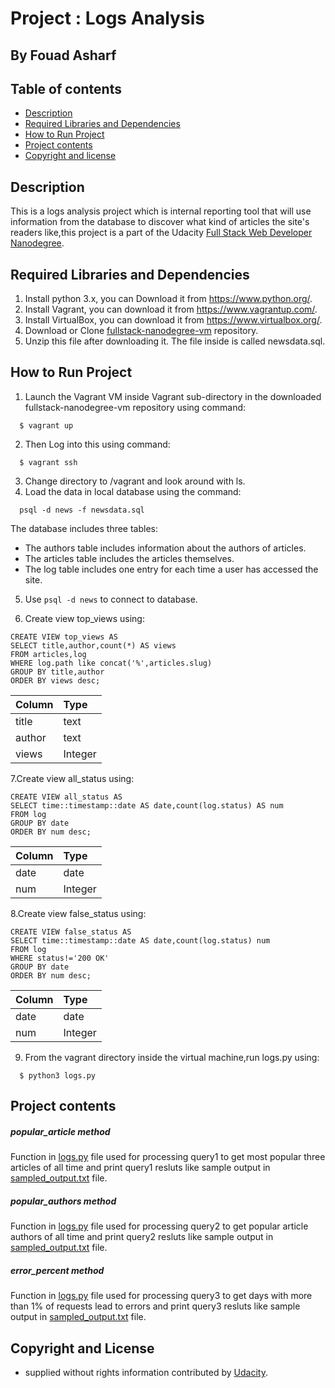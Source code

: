 # Project : Logs Analysis
## By  Fouad Asharf



## Table of contents
- [Description](#description)
- [Required Libraries and Dependencies](#required-libraries-and-dependencies)
- [How to Run Project](#how-to-run-project)
- [Project contents](#project-contents)
- [Copyright and license](#copyright-and-license)
 
## Description
This is a logs analysis project which is internal reporting tool that will use information from the database to discover what kind of articles the site's readers like,this project is a part of the Udacity [Full Stack Web Developer
Nanodegree](https://www.udacity.com/course/full-stack-web-developer-nanodegree--nd004).

## Required Libraries and Dependencies
 1. Install python 3.x, you can Download it from https://www.python.org/.
 2. Install Vagrant, you can download it from https://www.vagrantup.com/.
 3. Install  VirtualBox, you can download it from https://www.virtualbox.org/.
 4. Download or Clone [fullstack-nanodegree-vm](https://github.com/udacity/fullstack-nanodegree-vm) repository.
 5. Unzip this file after downloading it. The file inside is called newsdata.sql.

## How to Run Project
1. Launch the Vagrant VM inside Vagrant sub-directory in the downloaded fullstack-nanodegree-vm repository using command:
  
  ```
    $ vagrant up
  ```
2. Then Log into this using command:
  
  ```
    $ vagrant ssh
  ```
3. Change directory to /vagrant and look around with ls.
4. Load the data in local database using the command:
  
  ```
    psql -d news -f newsdata.sql
  ```
  The database includes three tables:
  * The authors table includes information about the authors of articles.
  * The articles table includes the articles themselves.
  * The log table includes one entry for each time a user has accessed the site.
  
 5. Use `psql -d news` to connect to database.
 
 6. Create view top_views using:
   ```
CREATE VIEW top_views AS
SELECT title,author,count(*) AS views
FROM articles,log
WHERE log.path like concat('%',articles.slug)
GROUP BY title,author
ORDER BY views desc;
  ```
  | Column  | Type    |
  | :-------| :-------|
  | title   | text    |
  | author  | text    |
  | views   | Integer |
  



7.Create view all_status using:

   ```
CREATE VIEW all_status AS
SELECT time::timestamp::date AS date,count(log.status) AS num
FROM log
GROUP BY date
ORDER BY num desc;
  ```
   | Column  | Type    |
   | :-------| :-------|
   | date    | date    |
   | num     | Integer |
  

8.Create view false_status using:

   ```
CREATE VIEW false_status AS
SELECT time::timestamp::date AS date,count(log.status) num
FROM log
WHERE status!='200 OK'
GROUP BY date
ORDER BY num desc;
  ```
   | Column  | Type    |
   | :-------| :-------|
   | date    | date    |
   | num     | Integer |
   
   
   
9. From the vagrant directory inside the virtual machine,run logs.py using:
  ```
    $ python3 logs.py
  ```


## Project contents

##### popular_article method
Function in [logs.py](https://github.com/fouad3/Logs_Analysis_udacity_project/blob/master/logs.py) file used for processing query1 to get most popular three articles of all time and print query1 resluts
like sample output in [sampled_output.txt](https://github.com/fouad3/Logs_Analysis_udacity_project/blob/master/sample_output.txt) file.
##### popular_authors method
Function in [logs.py](https://github.com/fouad3/Logs_Analysis_udacity_project/blob/master/logs.py) file  used for processing query2 to get popular article authors of all time and print query2 resluts
like sample output in [sampled_output.txt](https://github.com/fouad3/Logs_Analysis_udacity_project/blob/master/sample_output.txt) file.

##### error_percent method
Function in [logs.py](https://github.com/fouad3/Logs_Analysis_udacity_project/blob/master/logs.py) file used for processing query3 to get days with more than 1% of requests lead to errors 
and print query3 resluts like sample output in [sampled_output.txt](https://github.com/fouad3/Logs_Analysis_udacity_project/blob/master/sample_output.txt) file.


## Copyright and License

- supplied without rights information contributed by [Udacity](http://www.udacity.com).
